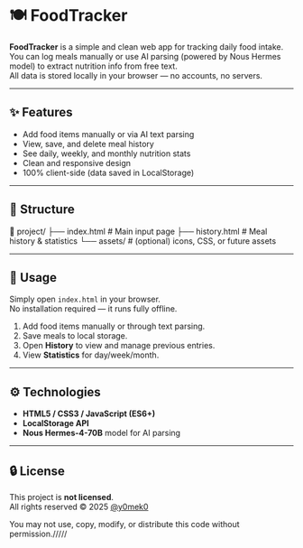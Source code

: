 # 🍽️ FoodTracker

**FoodTracker** is a simple and clean web app for tracking daily food intake.  
You can log meals manually or use AI parsing (powered by Nous Hermes model) to extract nutrition info from free text.  
All data is stored locally in your browser — no accounts, no servers.

---

## ✨ Features

- Add food items manually or via AI text parsing  
- View, save, and delete meal history  
- See daily, weekly, and monthly nutrition stats  
- Clean and responsive design  
- 100% client-side (data saved in LocalStorage)

---

## 🧭 Structure

📂 project/
├── index.html # Main input page
├── history.html # Meal history & statistics
└── assets/ # (optional) icons, CSS, or future assets


---

## 🚀 Usage

Simply open `index.html` in your browser.  
No installation required — it runs fully offline.

1. Add food items manually or through text parsing.
2. Save meals to local storage.
3. Open **History** to view and manage previous entries.
4. View **Statistics** for day/week/month.

---

## ⚙️ Technologies

- **HTML5 / CSS3 / JavaScript (ES6+)**
- **LocalStorage API**
- **Nous Hermes-4-70B** model for AI parsing

---

## 🔒 License

This project is **not licensed**.  
All rights reserved © 2025 [@y0mek0](https://github.com/y0mek0)

You may not use, copy, modify, or distribute this code without permission./////
